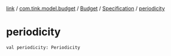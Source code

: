 [link](../../../index.md) / [com.tink.model.budget](../../index.md) / [Budget](../index.md) / [Specification](index.md) / [periodicity](./periodicity.md)

# periodicity

`val periodicity: Periodicity`